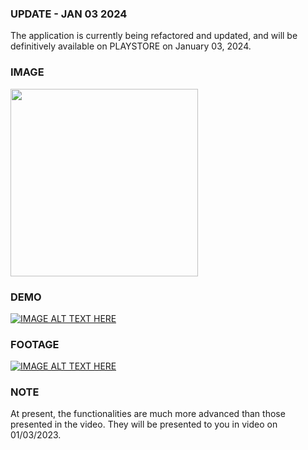 ### UPDATE - JAN 03 2024
The application is currently being refactored and updated, and will be definitively available on PLAYSTORE on January 03, 2024.

### IMAGE
<img src="https://i.imgur.com/JTv02Ur.png" width="300">

### DEMO
[![IMAGE ALT TEXT HERE](https://img.youtube.com/vi/zfWlCx1GNGo/0.jpg)](https://youtube.com/shorts/zfWlCx1GNGo)

### FOOTAGE
[![IMAGE ALT TEXT HERE](https://img.youtube.com/vi/_JIodAa3uwQ/0.jpg)](https://youtu.be/_JIodAa3uwQ)

### NOTE
At present, the functionalities are much more advanced than those presented in the video. They will be presented to you in video on 01/03/2023.
